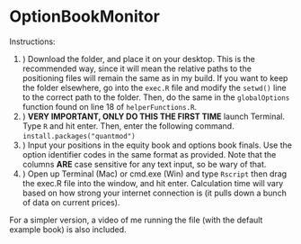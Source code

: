 # OptionBookMonitor

Instructions: 

1. ) Download the folder, and place it on your desktop. This is the recommended way, since it will mean the relative paths to the positioning files will remain the same as in my build. If you want to keep the folder elsewhere, go into the ```exec.R``` file and modify the ```setwd()``` line to the correct path to the folder. Then, do the same in the ```globalOptions``` function found on line 18 of ```helperFunctions.R```. 
2. ) **VERY IMPORTANT, ONLY DO THIS THE FIRST TIME** launch Terminal. Type ```R``` and hit enter. Then, enter the following command.  
```install.packages("quantmod")```
3. ) Input your positions in the equity book and options book finals. Use the option identifier codes in the same format as provided. Note that the columns **ARE** case sensitive for any text input, so be wary of that. 
4. ) Open up Terminal (Mac) or cmd.exe (Win) and type ```Rscript``` then drag the exec.R file into the window, and hit enter. Calculation time will vary based on how strong your internet connection is (it pulls down a bunch of data on current prices). 


For a simpler version, a video of me running the file (with the default example book) is also included. 
